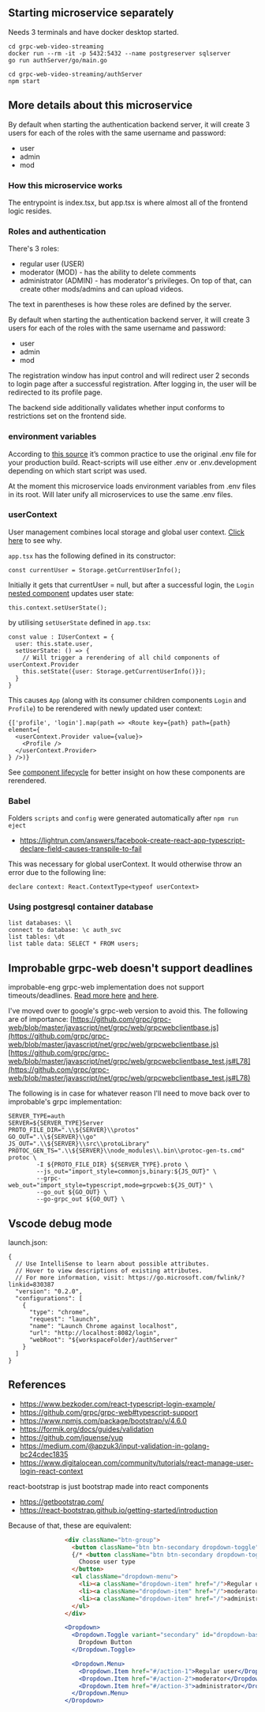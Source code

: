 ## Starting microservice separately

Needs 3 terminals and have docker desktop started.
```
cd grpc-web-video-streaming
docker run --rm -it -p 5432:5432 --name postgreserver sqlserver
go run authServer/go/main.go

cd grpc-web-video-streaming/authServer
npm start
```

## More details about this microservice

By default when starting the authentication backend server, it will create 3 users for each of the roles with the same username and password:
- user
- admin
- mod


### How this microservice works

The entrypoint is index.tsx, but app.tsx is where almost all of the frontend logic resides.

### Roles and authentication

There's 3 roles:
- regular user (USER)
- moderator (MOD) - has the ability to delete comments
- administrator (ADMIN) - has moderator's privileges. On top of that, can create other mods/admins and can upload videos.

The text in parentheses is how these roles are defined by the server.

By default when starting the authentication backend server, it will create 3 users for each of the roles with the same username and password:
- user
- admin
- mod

The registration window has input control and will redirect user 2 seconds to login page after a successful registration. After logging in, the user will be redirected to its profile page.

The backend side additionally validates whether input conforms to restrictions set on the frontend side.

### environment variables

According to [this source](https://trekinbami.medium.com/using-environment-variables-in-react-6b0a99d83cf5) it’s common practice to use the original .env file for your production build.
React-scripts will use either .env or .env.development depending on which start script was used.

At the moment this microservice loads environment variables from .env files in its root. Will later unify all microservices to use the same .env files.

### userContext

User management combines local storage and global user context. [Click here](https://stackoverflow.com/questions/62105880/react-context-api-vs-local-storage) to see why.

`app.tsx` has the following defined in its constructor:
```tsx
const currentUser = Storage.getCurrentUserInfo();
```
Initially it gets that currentUser = null, but after a successful login, the `Login` [nested component](https://reactjs.org/docs/context.html#updating-context-from-a-nested-component) updates user state:
```tsx
this.context.setUserState();
```

by utilising `setUserState` defined in `app.tsx`:
```tsx
const value : IUserContext = {
  user: this.state.user,
  setUserState: () => {
    // Will trigger a rerendering of all child components of userContext.Provider
    this.setState({user: Storage.getCurrentUserInfo()});
  }
}
```

This causes `App` (along with its consumer children components `Login` and `Profile`) to be rerendered with newly updated user context:
```tsx
{['profile', 'login'].map(path => <Route key={path} path={path} element={
  <userContext.Provider value={value}>
    <Profile />
  </userContext.Provider>
} />)}
```

See [component lifecycle](https://reactjs.org/docs/react-component.html#the-component-lifecycle) for better insight on how these components are rerendered.

### Babel

Folders `scripts` and `config` were generated automatically after `npm run eject`
- https://lightrun.com/answers/facebook-create-react-app-typescript-declare-field-causes-transpile-to-fail

This was necessary for global userContext. It would otherwise throw an error due to the following line:
```tsx
declare context: React.ContextType<typeof userContext>
```

### Using postgresql container database

```
list databases: \l
connect to database: \c auth_svc
list tables: \dt
list table data: SELECT * FROM users;
```

## Improbable grpc-web doesn't support deadlines

improbable-eng grpc-web implementation does not support timeouts/deadlines. [Read more here](https://github.com/improbable-eng/ts-protoc-gen/issues/113) [and here](https://grpc.io/blog/state-of-grpc-web/).

I've moved over to google's grpc-web version to avoid this. The following are of importance:
[https://github.com/grpc/grpc-web/blob/master/javascript/net/grpc/web/grpcwebclientbase.js](https://github.com/grpc/grpc-web/blob/master/javascript/net/grpc/web/grpcwebclientbase.js)
[https://github.com/grpc/grpc-web/blob/master/javascript/net/grpc/web/grpcwebclientbase_test.js#L78](https://github.com/grpc/grpc-web/blob/master/javascript/net/grpc/web/grpcwebclientbase_test.js#L78)

The following is in case for whatever reason I'll need to move back over to improbable's grpc implementation:
```
SERVER_TYPE=auth
SERVER=${SERVER_TYPE}Server
PROTO_FILE_DIR=".\\${SERVER}\\protos"
GO_OUT=".\\${SERVER}\\go"
JS_OUT=".\\${SERVER}\\src\\protoLibrary"
PROTOC_GEN_TS=".\\${SERVER}\\node_modules\\.bin\\protoc-gen-ts.cmd"
protoc \
        -I ${PROTO_FILE_DIR} ${SERVER_TYPE}.proto \
        --js_out="import_style=commonjs,binary:${JS_OUT}" \
        --grpc-web_out="import_style=typescript,mode=grpcweb:${JS_OUT}" \
        --go_out ${GO_OUT} \
        --go-grpc_out ${GO_OUT} \
```



## Vscode debug mode

launch.json:
```
{
  // Use IntelliSense to learn about possible attributes.
  // Hover to view descriptions of existing attributes.
  // For more information, visit: https://go.microsoft.com/fwlink/?linkid=830387
  "version": "0.2.0",
  "configurations": [
    {
      "type": "chrome",
      "request": "launch",
      "name": "Launch Chrome against localhost",
      "url": "http://localhost:8082/login",
      "webRoot": "${workspaceFolder}/authServer"
    }
  ]
}
```

## References

- https://www.bezkoder.com/react-typescript-login-example/
- https://github.com/grpc/grpc-web#typescript-support
- https://www.npmjs.com/package/bootstrap/v/4.6.0
- https://formik.org/docs/guides/validation
- https://github.com/jquense/yup
- https://medium.com/@apzuk3/input-validation-in-golang-bc24cdec1835
- https://www.digitalocean.com/community/tutorials/react-manage-user-login-react-context

react-bootstrap is just bootstrap made into react components
- https://getbootstrap.com/
- https://react-bootstrap.github.io/getting-started/introduction

Because of that, these are equivalent:
```html
                <div className="btn-group">
                  <button className="btn btn-secondary dropdown-toggle" type="button" data-bs-toggle="dropdown" aria-expanded="false">
                  {/* <button className="btn btn-secondary dropdown-toggle" type="button" data-bs-toggle="dropdown" aria-expanded="false" hidden={notAdmin}> */}
                    Choose user type
                  </button>
                  <ul className="dropdown-menu">
                    <li><a className="dropdown-item" href="/">Regular user</a></li>
                    <li><a className="dropdown-item" href="/">moderator</a></li>
                    <li><a className="dropdown-item" href="/">administrator</a></li>
                  </ul>
                </div>
```

```jsx
                <Dropdown>
                  <Dropdown.Toggle variant="secondary" id="dropdown-basic">
                    Dropdown Button
                  </Dropdown.Toggle>

                  <Dropdown.Menu>
                    <Dropdown.Item href="#/action-1">Regular user</Dropdown.Item>
                    <Dropdown.Item href="#/action-2">moderator</Dropdown.Item>
                    <Dropdown.Item href="#/action-3">administrator</Dropdown.Item>
                  </Dropdown.Menu>
                </Dropdown>
```